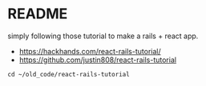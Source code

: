 README
==

simply following those tutorial to make a rails + react app.

+ https://hackhands.com/react-rails-tutorial/  
+ https://github.com/justin808/react-rails-tutorial

```
cd ~/old_code/react-rails-tutorial
```

